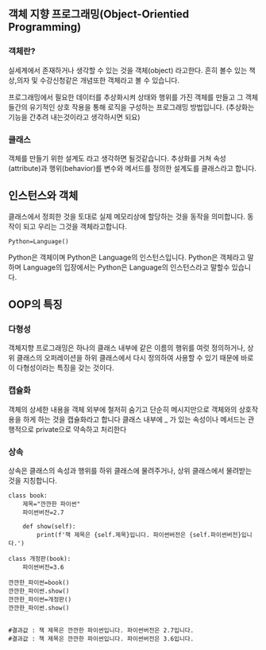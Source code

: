 ## 객체 지향 프로그래밍(Object-Orientied Programming)

### 객체란? 
실세계에서 존재하거나 생각할 수 있는 것을 객체(object) 라고한다. 흔히 볼수 있는 책상,의자 및 수강신청같은
개념또한 객체라고 볼 수 있습니다.

프로그래밍에서 필요한 데이터를 추상화시켜 상태와 행위를 가진 객체를 만들고 그 객체들간의 유기적인 상호 작용을
통해 로직을 구성하는 프로그래밍 방법입니다. (추상화는 기능을 간추려 내는것이라고 생각하시면 되요)

### 클래스
객체를 만들기 위한 설계도 라고 생각하면 될것같습니다. 추상화를 거쳐 속성(attribute)과 행위(behavior)를 변수와
메서드를 정의한 설계도를 클래스라고 합니다.

## 인스턴스와 객체
클래스에서 정희한 것을 토대로 실제 메모리상에 할당하는 것을 동작을 의미합니다. 동작이 되고 우리는 그것을
객체라고합니다. 
```
Python=Language()
```
Python은 객체이며 Python은 Language의 인스턴스입니다.
Python은 객체라고 말하며 Language의 입장에서는 Python은
Language의 인스턴스라고 말할수 있습니다.


## OOP의 특징

### 다형성
객체지향 프로그래밍은 하나의 클래스 내부에 같은 이름의 행위를 여럿 정의하거나, 상위 클래스의 
오퍼레이션을 하위  클래스에서 다시 정의하여 사용할 수 있기 때문에 바로 이 다형성이라는 특징을 갖는 것이다.

### 캡슐화
객체의 상세한 내용을 객체 외부에 철저히 숨기고 단순히 메시지만으로 객체와의 상호작용을 하게 하는 것을 캡슐화라고 합니다
클래스 내부에 _ 가 있는 속성이나 메서드는 관행적으로 private으로 약속하고 처리한다

### 상속
상속은 클래스의 속성과 행위를 하위 클래스에 물려주거나, 상위 클래스에서 물려받는 것을 지칭합니다.

```
class book:
    제목="깐깐한 파이썬"
    파이썬버전=2.7

    def show(self):
        print(f'책 제목은 {self.제목}입니다. 파이썬버전은 {self.파이썬버전}입니다.')

class 개정판(book):
    파이썬버전=3.6

깐깐한_파이썬=book()
깐깐한_파이썬.show()
깐깐한_파이썬=개정판()
깐깐한_파이썬.show()


#결과값 : 책 제목은 깐깐한 파이썬입니다. 파이썬버전은 2.7입니다.
#결과값 : 책 제목은 깐깐한 파이썬입니다. 파이썬버전은 3.6입니다.

```
